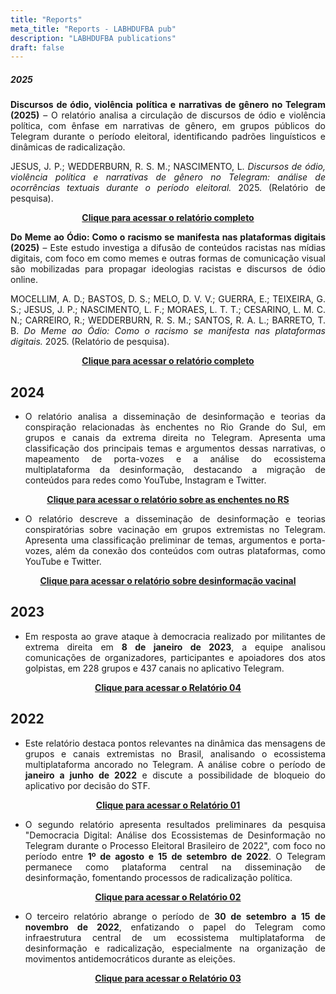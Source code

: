 ```yaml
---
title: "Reports"
meta_title: "Reports - LABHDUFBA pub"
description: "LABHDUFBA publications"
draft: false
---
```


##### 2025

<div style="text-align: justify;">

**Discursos de ódio, violência política e narrativas de gênero no Telegram (2025)** – O relatório analisa a circulação de discursos de ódio e violência política, com ênfase em narrativas de gênero, em grupos públicos do Telegram durante o período eleitoral, identificando padrões linguísticos e dinâmicas de radicalização.

JESUS, J. P.; WEDDERBURN, R. S. M.; NASCIMENTO, L. *Discursos de ódio, violência política e narrativas de gênero no Telegram: análise de ocorrências textuais durante o período eleitoral.* 2025. (Relatório de pesquisa).

</div>

<div style="text-align: center;">

[**Clique para acessar o relatório completo**](https://internetlab.org.br/wp-content/uploads/2025/05/MonitorA-Relatorio_2024-3.pdf)

</div>

<div style="text-align: justify;">

**Do Meme ao Ódio: Como o racismo se manifesta nas plataformas digitais (2025)** – Este estudo investiga a difusão de conteúdos racistas nas mídias digitais, com foco em como memes e outras formas de comunicação visual são mobilizadas para propagar ideologias racistas e discursos de ódio online.

MOCELLIM, A. D.; BASTOS, D. S.; MELO, D. V. V.; GUERRA, E.; TEIXEIRA, G. S.; JESUS, J. P.; NASCIMENTO, L. F.; MORAES, L. T. T.; CESARINO, L. M. C. N.; CARREIRO, R.; WEDDERBURN, R. S. M.; SANTOS, R. A. L.; BARRETO, T. B. *Do Meme ao Ódio: Como o racismo se manifesta nas plataformas digitais.* 2025. (Relatório de pesquisa).

</div>

<div style="text-align: center;">

[**Clique para acessar o relatório completo**](https://alafialab.org/do-meme-ao-odio-como-o-racismo-se-manifesta-nas-plataformas-digitais/)

</div>

## 2024

<div style="text-align: justify;">

- O relatório analisa a disseminação de desinformação e teorias da conspiração relacionadas às enchentes no Rio Grande do Sul, em grupos e canais da extrema direita no Telegram. Apresenta uma classificação dos principais temas e argumentos dessas narrativas, o mapeamento de porta-vozes e a análise do ecossistema multiplataforma da desinformação, destacando a migração de conteúdos para redes como YouTube, Instagram e Twitter.

</div>

<div style="text-align: center;">

[**Clique para acessar o relatório sobre as enchentes no RS**](https://drive.google.com/file/d/1tckxBCix13I9gA_UNIW-RKpyyebZuo-Q/view?usp=sharing)

</div>

<div style="text-align: justify;">

- O relatório descreve a disseminação de desinformação e teorias conspiratórias sobre vacinação em grupos extremistas no Telegram. Apresenta uma classificação preliminar de temas, argumentos e porta-vozes, além da conexão dos conteúdos com outras plataformas, como YouTube e Twitter.

</div>

<div style="text-align: center;">

[**Clique para acessar o relatório sobre desinformação vacinal**](https://drive.google.com/file/d/1OWrhQFYah651cyMC0IfQ-Wgrc8I06xH2/view?usp=sharing)

</div>

## 2023

<div style="text-align: justify;">

- Em resposta ao grave ataque à democracia realizado por militantes de extrema direita em **8 de janeiro de 2023**, a equipe analisou comunicações de organizadores, participantes e apoiadores dos atos golpistas, em 228 grupos e 437 canais no aplicativo Telegram.

</div>

<div style="text-align: center;">

[**Clique para acessar o Relatório 04**](https://drive.google.com/file/d/19Ku5YeQY6gK4vgIm8_ODGLiijc9d2jV5/view?usp=sharing)

</div>

## 2022

<div style="text-align: justify;">

- Este relatório destaca pontos relevantes na dinâmica das mensagens de grupos e canais extremistas no Brasil, analisando o ecossistema multiplataforma ancorado no Telegram. A análise cobre o período de **janeiro a junho de 2022** e discute a possibilidade de bloqueio do aplicativo por decisão do STF.

</div>

<div style="text-align: center;">

[**Clique para acessar o Relatório 01**](https://drive.google.com/file/d/18yztt8v4Qi4P2D_Xa-kCex2Nt4MRG9bT/view?usp=sharing)

</div>

<div style="text-align: justify;">

- O segundo relatório apresenta resultados preliminares da pesquisa "Democracia Digital: Análise dos Ecossistemas de Desinformação no Telegram durante o Processo Eleitoral Brasileiro de 2022", com foco no período entre **1º de agosto e 15 de setembro de 2022**. O Telegram permanece como plataforma central na disseminação de desinformação, fomentando processos de radicalização política.

</div>

<div style="text-align: center;">

[**Clique para acessar o Relatório 02**](https://drive.google.com/file/d/1cEjfyGhqlQ5ET_5j4hWcWPXtMiWsDZmE/view?usp=sharing)

</div>

<div style="text-align: justify;">

- O terceiro relatório abrange o período de **30 de setembro a 15 de novembro de 2022**, enfatizando o papel do Telegram como infraestrutura central de um ecossistema multiplataforma de desinformação e radicalização, especialmente na organização de movimentos antidemocráticos durante as eleições.

</div>

<div style="text-align: center;">

[**Clique para acessar o Relatório 03**](https://drive.google.com/file/d/1yYkKNbtSIfkr1Uxk9daf_zmVVGwfnEy1/view?usp=sharing)

</div>